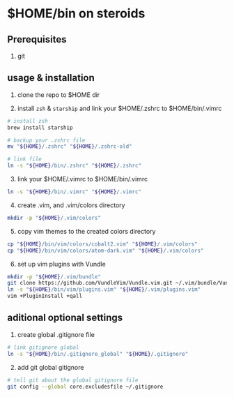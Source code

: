 # $HOME/bin on steroids 

## Prerequisites
1. git

## usage & installation

1. clone the repo to $HOME dir

2. install `zsh` & `starship` and link your $HOME/.zshrc to $HOME/bin/.vimrc

```bash
# install zsh
brew install starship

# backup your .zshrc file
mv "${HOME}/.zshrc" "${HOME}/.zshrc-old"

# link file
ln -s "${HOME}/bin/.zshrc" "${HOME}/.zshrc"
```

3. link your $HOME/.vimrc to $HOME/bin/.vimrc

```bash
ln -s "${HOME}/bin/.vimrc" "${HOME}/.vimrc"
```

4. create .vim, and .vim/colors directory

```bash
mkdir -p "${HOME}/.vim/colors"
```

5. copy vim themes to the created colors directory

```bash
cp "${HOME}/bin/vim/colors/cobalt2.vim" "${HOME}/.vim/colors"
cp "${HOME}/bin/vim/colors/atom-dark.vim" "${HOME}/.vim/colors"
```

6. set up vim plugins with Vundle

```bash
mkdir -p "${HOME}/.vim/bundle"
git clone https://github.com/VundleVim/Vundle.vim.git ~/.vim/bundle/Vundle.vim
ln -s "${HOME}/bin/vim/plugins.vim" "${HOME}/.vim/plugins.vim"
vim +PluginInstall +qall
```

## aditional optional settings

1. create global .gitignore file

```bash
# link gitignore global
ln -s "${HOME}/bin/.gitignore_global" "${HOME}/.gitignore"
```

2. add git global gitignore

```bash
# tell git about the global gitignore file
git config --global core.excludesfile ~/.gitignore
```